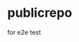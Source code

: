 # publicrepo
for e2e test































































































































































































































































































































































































































































































































































































































































































































































































